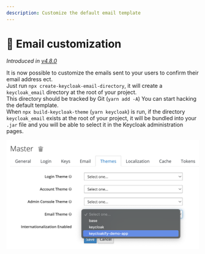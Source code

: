 ```yaml
---
description: Customize the default email template
---
```


# 📧 Email customization

_Introduced in_ [_v4.8.0_](https://github.com/InseeFrLab/keycloakify/releases/tag/v4.8.0)

It is now possible to customize the emails sent to your users to confirm their email address ect.\
Just run `npx create-keycloak-email-directory`, it will create a `keycloak_email` directory at the root of your project.\
This directory should be tracked by Git (`yarn add -A`) You can start hacking the default template.\
When `npx build-keycloak-theme` (`yarn keycloak`) is run, if the directory `keycloak_email` exists at the root of your project, it will be bundled into your `.jar` file and you will be able to select it in the Keycloak administration pages.

![Selecting your email theme in the Keycloak admin](.gitbook/assets/email.png)
